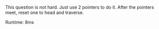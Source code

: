 This question is not hard. Just use 2 pointers to do it. After the pointers meet, reset one to head and traverse.

Runtime: 8ms
